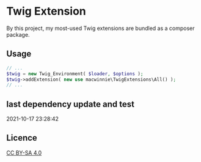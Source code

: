 # Twig Extension

By this project, my most-used Twig extensions are bundled as a composer package.

## Usage

```php
// ...
$twig = new Twig_Environment( $loader, $options );
$twig->addExtension( new use macwinnie\TwigExtensions\All() );
// ...
```

## last dependency update and test

2021-10-17 23:28:42

## Licence

[CC BY-SA 4.0](https://creativecommons.org/licenses/by-sa/4.0/deed.en)
